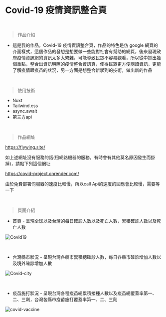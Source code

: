 # Covid-19 疫情資訊整合頁

<br />

> 作品介紹
+ 這是我的作品，Covid-19 疫情資訊整合頁，作品的特色是仿 google 網頁的介面樣式，這個作品的發想是想要做一些能對社會有幫助的網頁，後來發現政府疫情資訊網的資訊太多太繁雜，可能導致民眾不容易觀看，所以從中抓出幾個重點，整合出資訊明瞭的疫情整合資訊頁，使得民眾更方便閱讀資訊，更能了解疫情跟疫苗的狀況，另一方面是想整合新學到的技術，做出新的作品

<br />

> 使用技術
+ Nuxt
+ Tailwind.css
+ async.await
+ 第三方api

<br />

> 作品網址

https://flywing.site/

如上述網址沒有服務的話(租網路機器的服務，有時會有其他莫名原因發生而掛掉)，請點下列這個網址

https://covid-project.onrender.com/

由於免費部署伺服器的速度比較慢，所以call Api的速度的回應會比較慢，需要等一下

<br />


> 頁面介紹 

* 首頁 - 呈現全球以及台灣的每日確診人數以及死亡人數，累積確診人數以及死亡人數

![Covid19](https://user-images.githubusercontent.com/63777618/204414061-4845109e-ed03-4cef-b5d8-24dc2477050d.png)


<br />

* 台灣縣市狀況 - 呈現台灣各縣市累積總確診人數，每日各縣市確診增加人數以及境外確診增加人數

![Covid-city](https://user-images.githubusercontent.com/63777618/204413291-04335fda-169e-49fe-8688-15e395085c39.png)

<br />

* 疫苗施打狀況 - 呈現台灣各種疫苗總累積接種人數以及疫苗總覆蓋率第一、二、三劑，台灣各縣市疫苗施打覆蓋率第一、二、三劑

![covid-vaccine](https://user-images.githubusercontent.com/63777618/204413279-97aeb34f-5b6e-47fe-9e83-055ae7be84bc.png)


<br />
